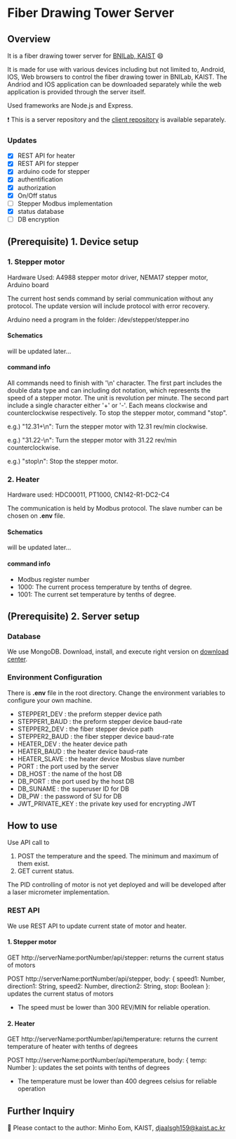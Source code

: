 # Fiber Drawing Tower Server

## Overview

It is a fiber drawing tower server for [BNILab, KAIST](https://www.bnilab.com/) :smile:

It is made for use with various devices including but not limited to, Android, IOS, Web browsers to control the fiber drawing tower in BNILab, KAIST. The Andriod and IOS application can be downloaded separately while the web application is provided through the server itself.

Used frameworks are Node.js and Express.

:exclamation: This is a server repository and the [client repository](https://github.com/EOMMINHO/tower-client) is available separately.

### Updates

- [x] REST API for heater
- [x] REST API for stepper
- [x] arduino code for stepper
- [x] authentification
- [x] authorization
- [x] On/Off status
- [ ] Stepper Modbus implementation
- [x] status database
- [ ] DB encryption

## (Prerequisite) 1. Device setup

### 1. Stepper motor

Hardware Used: A4988 stepper motor driver, NEMA17 stepper motor, Arduino board

The current host sends command by serial communication without any protocol.
The update version will include protocol with error recovery.

Arduino need a program in the folder: /dev/stepper/stepper.ino

#### Schematics

will be updated later...

#### command info

All commands need to finish with '\n' character. The first part includes the double data type and can including dot notation, which represents the speed of a stepper motor. The unit is revolution per minute. The second part include a single character either '+' or '-'. Each means clockwise and counterclockwise respectively.
To stop the stepper motor, command "stop".

e.g.) "12.31+\n": Turn the stepper motor with 12.31 rev/min clockwise.

e.g.) "31.22-\n": Turn the stepper motor with 31.22 rev/min counterclockwise.

e.g.) "stop\n": Stop the stepper motor.

### 2. Heater

Hardware used: HDC00011, PT1000, CN142-R1-DC2-C4

The communication is held by Modbus protocol. The slave number can be chosen on **.env** file.

#### Schematics

will be updated later...

#### command info

- Modbus register number
- 1000: The current process temperature by tenths of degree.
- 1001: The current set temperature by tenths of degree.

## (Prerequisite) 2. Server setup

### Database

We use MongoDB.
Download, install, and execute right version on [download center](https://www.mongodb.com/download-center/community).

### Environment Configuration

There is **.env** file in the root directory. Change the environment variables to configure your own machine.

- STEPPER1_DEV : the preform stepper device path
- STEPPER1_BAUD : the preform stepper device baud-rate
- STEPPER2_DEV : the fiber stepper device path
- STEPPER2_BAUD : the fiber stepper device baud-rate
- HEATER_DEV : the heater device path
- HEATER_BAUD : the heater device baud-rate
- HEATER_SLAVE : the heater device Mosbus slave number
- PORT : the port used by the server
- DB_HOST : the name of the host DB
- DB_PORT : the port used by the host DB
- DB_SUNAME : the superuser ID for DB
- DB_PW : the password of SU for DB
- JWT_PRIVATE_KEY : the private key used for encrypting JWT

## How to use

Use API call to

1. POST the temperature and the speed. The minimum and maximum of them exist.
2. GET current status.

The PID controlling of motor is not yet deployed and will be developed after a laser micrometer implementation.

### REST API

We use REST API to update current state of motor and heater.

#### 1. Stepper motor

GET http://serverName:portNumber/api/stepper: returns the current status of motors

POST http://serverName:portNumber/api/stepper, body: { speed1: Number, direction1: String, speed2: Number, direction2: String, stop: Boolean }: updates the current status of motors

- The speed must be lower than 300 REV/MIN for reliable operation.

#### 2. Heater

GET http://serverName:portNumber/api/temperature: returns the current temperature of heater with tenths of degrees

POST http://serverName:portNumber/api/temperature, body: { temp: Number }: updates the set points with tenths of degrees

- The temperature must be lower than 400 degrees celsius for reliable operation

## Further Inquiry

:wave: Please contact to the author: Minho Eom, KAIST, djaalsgh159@kaist.ac.kr
